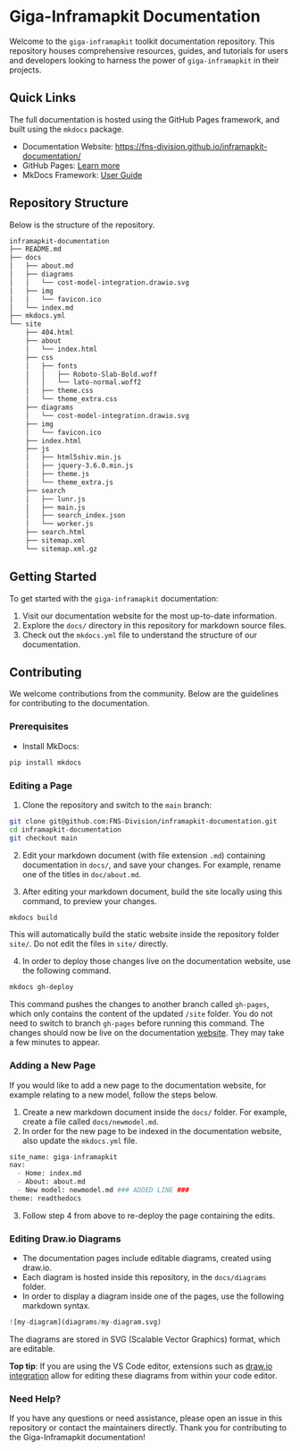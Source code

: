 # Giga-Inframapkit Documentation

Welcome to the `giga-inframapkit` toolkit documentation repository. This repository houses comprehensive resources, guides, and tutorials for users and developers looking to harness the power of `giga-inframapkit` in their projects.

## Quick Links

The full documentation is hosted using the GitHub Pages framework, and built using the `mkdocs` package.

- Documentation Website: https://fns-division.github.io/inframapkit-documentation/
- GitHub Pages: [Learn more](https://pages.github.com/)
- MkDocs Framework: [User Guide](https://www.mkdocs.org/user-guide/)

## Repository Structure

Below is the structure of the repository.

```sh
inframapkit-documentation
├── README.md
├── docs
│   ├── about.md
│   ├── diagrams
│   │   └── cost-model-integration.drawio.svg
│   ├── img
│   │   └── favicon.ico
│   └── index.md
├── mkdocs.yml
└── site
    ├── 404.html
    ├── about
    │   └── index.html
    ├── css
    │   ├── fonts
    │   │   ├── Roboto-Slab-Bold.woff
    │   │   └── lato-normal.woff2
    │   ├── theme.css
    │   └── theme_extra.css
    ├── diagrams
    │   └── cost-model-integration.drawio.svg
    ├── img
    │   └── favicon.ico
    ├── index.html
    ├── js
    │   ├── html5shiv.min.js
    │   ├── jquery-3.6.0.min.js
    │   ├── theme.js
    │   └── theme_extra.js
    ├── search
    │   ├── lunr.js
    │   ├── main.js
    │   ├── search_index.json
    │   └── worker.js
    ├── search.html
    ├── sitemap.xml
    └── sitemap.xml.gz
```
 
## Getting Started

To get started with the `giga-inframapkit` documentation:

1. Visit our documentation website for the most up-to-date information.
2. Explore the `docs/` directory in this repository for markdown source files.
3. Check out the `mkdocs.yml` file to understand the structure of our documentation.

## Contributing

We welcome contributions from the community. Below are the guidelines for contributing to the documentation.

### Prerequisites

- Install MkDocs:

```sh
pip install mkdocs
```

### Editing a Page

1. Clone the repository and switch to the `main` branch:

```sh
git clone git@github.com:FNS-Division/inframapkit-documentation.git
cd inframapkit-documentation
git checkout main
```

2. Edit your markdown document (with file extension `.md`) containing documentation in `docs/`, and save your changes. For example, rename one of the titles in `doc/about.md`.

3. After editing your markdown document, build the site locally using this command, to preview your changes.

```sh
mkdocs build
```

This will automatically build the static website inside the repository folder `site/`. Do not edit the files in `site/` directly.

4. In order to deploy those changes live on the documentation website, use the following command.

```sh
mkdocs gh-deploy
```

This command pushes the changes to another branch called `gh-pages`, which only contains the content of the updated `/site` folder. You do not need to switch to branch `gh-pages` before running this command. The changes should now be live on the documentation [website](https://fns-division.github.io/inframapkit-documentation/). They may take a few minutes to appear.


### Adding a New Page

If you would like to add a new page to the documentation website, for example relating to a new model, follow the steps below.

1. Create a new markdown document inside the `docs/` folder. For example, create a file called `docs/newmodel.md`.
2. In order for the new page to be indexed in the documentation website, also update the `mkdocs.yml` file.

```python
site_name: giga-inframapkit
nav:
  - Home: index.md
  - About: about.md
  - New model: newmodel.md ### ADDED LINE ###
theme: readthedocs
```

3. Follow step 4 from above to re-deploy the page containing the edits.

### Editing Draw.io Diagrams

- The documentation pages include editable diagrams, created using draw.io.
- Each diagram is hosted inside this repository, in the `docs/diagrams` folder.
- In order to display a diagram inside one of the pages, use the following markdown syntax.

```python
![my-diagram](diagrams/my-diagram.svg)
```

The diagrams are stored in SVG (Scalable Vector Graphics) format, which are editable.

**Top tip**: If you are using the VS Code editor, extensions such as [draw.io integration](https://marketplace.visualstudio.com/items?itemName=hediet.vscode-drawio) allow for editing these diagrams from within your code editor.

### Need Help?

If you have any questions or need assistance, please open an issue in this repository or contact the maintainers directly.
Thank you for contributing to the Giga-Inframapkit documentation!